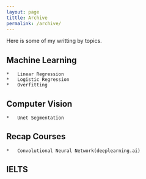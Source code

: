 ```yaml
---
layout: page
tittle: Archive
permalink: /archive/
---
```

Here is some of my writting by topics.

## Machine Learning
    *   Linear Regression
    *   Logistic Regression
    *   Overfitting
## Computer Vision
    *   Unet Segmentation   
## Recap Courses
    *   Convolutional Neural Network(deeplearning.ai)
## IELTS